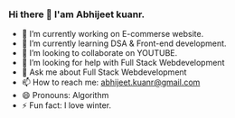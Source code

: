 ### Hi there 👋 I'am Abhijeet kuanr. 

<!--
**Abhijeet107/Abhijeet107** is a ✨ _special_ ✨ repository because its `README.md` (this file) appears on your GitHub profile.

Here are some ideas to get you started: -->

- 🔭 I’m currently working on E-commerse website.
- 🌱 I’m currently learning DSA & Front-end development.
- 👯 I’m looking to collaborate on YOUTUBE.
- 🤔 I’m looking for help with Full Stack Webdevelopment
- 💬 Ask me about Full Stack Webdevelopment
- 📫 How to reach me:  abhijeet.kuanr@gmail.com
- 😄 Pronouns: Algorithm
- ⚡ Fun fact: I love winter.

